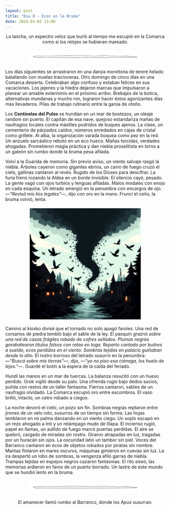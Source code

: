 ```yaml
---
layout: post
title: "Dia 8 - Ecos en la Bruma"
date: 2024-03-02 13:00
---
```

<div style="text-align: center;">
  <p>La lancha, un espectro veloz que burló al tiempo me escupió en la Comarca como si los relojes se hubieran mareado. </p>
</div>

<img src="/assets/images/separador.png" alt="Separador" style="display: block; margin: 20px auto;">

Los días siguientes se arrastraron en una danza monótona de tereré helado batallando con muelas traicioneras. Otro domingo de cinco días en una Comarca desierta. Celebraban algo confuso y estaban felices en sus vacaciones. Los jejenes y la hiedra dejaron marcas que impulsaron a planear un amable exterminio en el próximo arribo. Brebajes de la botica, alternativas mundanas y mucho ron, lograron hacer éstos agonizantes días mas llevaderos. Pilas de trabajo rutinario entre la garúa de otoño.
<br>

Los **Centinelas del Pulso** se hundían en un mar de bostezos, un oleaje random sin puerto. El capitán de esa nave, quejoso estandariza mañas de naufragios locales contra mástiles podridos de buques ajenos. La clase, un cementerio de párpados caídos, números enredados en cajas de cristal como grillete. Al alba, la organización varada boquea como pez en la red. Un anzuelo sarcástico rebotó en un eco hueco. Mañas torcidas, verdades ahogadas. Prometieron magia práctica y dan niebla proselitista en torno a un galeón sin rumbo donde la bruma pesa afilada.
<br>

Volví a la Guarida de memoria. Sin previo aviso, un viento salvaje rasgó la niebla. Árboles cayeron como gigantes ebrios, un carro de fuego cruzó el cielo, gallinas cantaron al revés. Rugido de los Dioses para descifrar. La furia frenó rozando la Aldea en un borde invisible. El silencio cayó, pesado. La gente vagó con ojos turbios y lenguas afiladas. Malos modales con enojo en cada esquina. Un letrado emergió en la penumbra con encargos de ojo. —_“Revisá mis líos legales”_—, dijo con oro en la mano. Fruncí el ceño, la bruma volvió, lenta.

<img src="/assets/images/tornado.png" alt="Cuervos_volando" style="display: block; margin: 20px auto;">

Camino al kiosko divisé que el tornado no solo apagó faroles. Una red de corsarios de piedra tembló bajo el sable de la ley. El pasquín graznó _sobre una red de casas frágiles robado de cofres sellados. Plumas negras garabatearon títulos falsos con ratas en toga. Reparto cantado por buitres a sueldo, ecos perdidos en el viento. Sombras tejidas en palacio guiñaban desde lo alto._ El rostro borroso del letrado susurró en la penumbra: —_“Buscá sobre mis tierras”_—, dijo, —_“yo no piso esa ciénaga, los huelo de lejos.”_—. Guardé el botín a la espera de la caída del feriado.
<br>

Hundí las manos en un mar de tuercas. La balanza resucitó con un hueso perdido. Grok vigiló desde su palo. Una ofrenda rugió bajo dedos sucios, pulida con restos de un taller fantasma. Fierros cantaron, sables de un naufragio olvidado. La Comarca escupió oro entre escombros. El vaso brilló, intacto, un cetro robado a ciegos.
<br>

La noche devoró el cielo, un pozo sin fin. Sombras negras reptaron entre jirones de un velo roto, susurros de un tiempo sin forma. Las hojas temblaron en mi palma danzando en un viento ciego. Un soplo escapó en un rezo ahogado a Inti y un relámpago mudo de Illapa. El incienso rugió, papel en llamas, un aullido de fuego marcó puertas perdidas. El aire se quebró, cargado de miradas sin rostro. Giraron atrapadas en luz, tragadas por un huracán sin ojos. La oscuridad latió un tambor sin piel. Voces del Barranco cantaron en ecos de objetos robados por piratas sin nombre. Mantas flotaron en mares oscuros, máquinas gimieron en cuevas sin luz. La ira despertó un lobo de sombras, la venganza afiló garras de niebla. Trampas tejidas en espejos negros cazaron fantasmas. El rito siseó, las memorias ardieron en faros de un puerto borrado. Un lastre de este mundo que se hundió lento en la bruma.

<img src="/assets/images/separador.png" alt="Separador" style="display: block; margin: 20px auto;">

<div style="text-align: center;">
  <p>El amanecer llamó rumbo al Barranco, donde los Apus susurran.</p>
</div>
